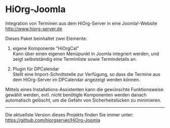 HiOrg-Joomla
============

Integration von Terminen aus dem HiOrg-Server in eine Joomla!-Website  
http://www.hiorg-server.de

Dieses Paket beinhaltet zwei Elemente:

1. eigene Komponente "HiOrgCal"  
Kann über einen eigenen Menüpunkt in Joomla integriert werden, und zeigt 
selbstständig eine Terminliste sowie Termindetails an.

2. Plugin für DPCalendar  
Stellt eine Import-Schnittstelle zur Verfügung, so dass die Termine aus dem
HiOrg-Server im DPCalendar angezeigt werden können.

Mittels eines Installations-Assistenten kann die gewünschte Funktionsweise
gewählt werden, evtl. nicht benötigte Komponenten werden danach automatisch
gelöscht, um die Gefahr von Sicherheitslücken zu minimieren.

----

Die aktuellste Version dieses Projekts finden Sie immer unter:  
https://github.com/hiorgserver/HiOrg-Joomla
